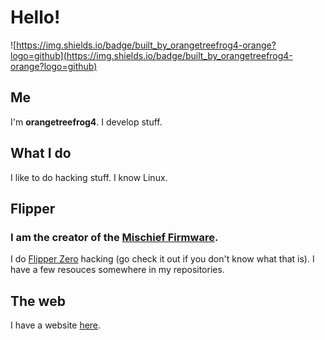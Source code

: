 # Hello!
![https://img.shields.io/badge/built_by_orangetreefrog4-orange?logo=github](https://img.shields.io/badge/built_by_orangetreefrog4-orange?logo=github)

## Me
I'm **orangetreefrog4**.
I develop stuff.

## What I do
I like to do hacking stuff. I know Linux.

## Flipper
### I am the creator of the [Mischief Firmware](https://flippermischief.github.io).

I do [Flipper Zero](https://flipperzero.one) hacking (go check it out if you don't know what that is). I have a few resouces somewhere in my repositories.

## The web
I have a website [here](https://orangetreefrog4.github.io/).
